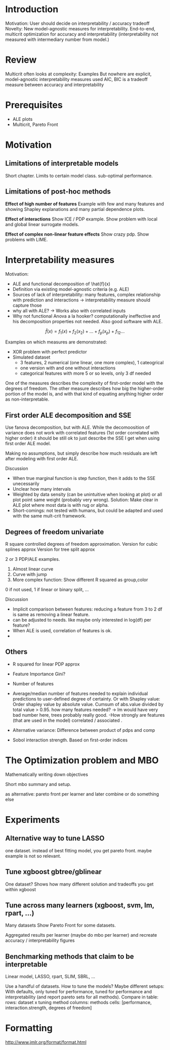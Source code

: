 # Introduction
Motivation: User should decide on interpretability  / accuracy tradeoff
Novelty: New model-agnostic measures for interpretability. End-to-end, multicrit optimization for accuracy and interpretability (interpretability not measured with intermediary number from model.)

# Review

Multicrit often looks at complexity: Examples
But nowhere are explicit, model-agnostic interpretability measures used
AIC, BIC is a tradeoff measure between accuracy and interpretability

# Prerequisites

- ALE plots
- Multicrit, Pareto Front

# Motivation

## Limitations of interpretable models
Short chapter. Limits to certain model class. sub-optimal performance.

## Limitations of post-hoc methods

**Effect of high number of features**
Example with few and many features and showing Shapley explanations and many partial dependence plots.

**Effect of interactions**
Show ICE / PDP example.
Show problem with local and global linear surrogate models.

**Effect of complex non-linear feature effects**
Show crazy pdp.
Show problems with LIME.

# Interpretability measures


Motivation: 
- ALE and functional decomposition of \hat{f}(x)
- Definition via existing model-agnostic criteria (e.g. ALE)
- Sources of lack of interpretability: many features, complex relationship with prediction and interactions -> interpretability measure should capture those
- why all with ALE? -> Works also with correlated inputs
- Why not functional Anova a la hooker? computationally ineffective and his decomposition properties not needed. Also good software with ALE.

$$\hat{f}(x) = f_1(x) + f_2(x_2) + \ldots + f_p(x_p) + f_{12} ...$$

Examples on which measures are demonstrated:
- XOR problem with perfect predictor
- Simulated dataset
  - 3 features, 2 numerical (one linear, one more complex), 1 cateogrical
  - one version with and one without interactions
  - categorical features with more 5 or so levels, only 3 df needed

One of the measures describes the complexity of first-order model with the degrees of freedom. 
The other measure describes how big the higher-order portion of the model is, and with that kind of equating anything higher order as non-interpretable.

## First order ALE decomposition and SSE

Use fanova decomposition, but with ALE.
While the decomoosition of variance does not work with correlated features (1st order correlated with higher order) it should be still ok to just describe the SSE I get when using first order ALE model.

Making no assumptions, but simply describe how much residuals are left after modeling with first order ALE.

Discussion
- When true marginal function is step function, then it adds to the SSE unecessarily
- Unclear how many intervals
- Weighted by data sensity (can be unintuitive when looking at plot) or all plot point same weight (probably very wrong). Solution: Make clear in ALE plot where most data is with rug or alpha.
- Short-comings: not tested with humans, but could be adapted and used with the same mult-crit framework. 



## Degrees of freedom univariate

R square controlled degrees of freedom approximation.
Version for cubic splines approx
Version for tree split approx

2 or 3 PDP/ALE examples.
1. Almost linear curve
2. Curve with jump
3. More complex function: Show different R squared as group,color

0 if not used, 1 if linear or binary split, ...

Discussion 
- Implicit comparison between features: reducing a feature from 3 to 2 df is same as removing a linear feature. 
- can be adjusted to needs. like maybe only interested in log(df) per feature?
- When ALE is used, correlation of features is ok.
- 


## Others

- R squared for linear PDP approx
- Feature Importance Gini?
- Number of features
- Average/median number of features needed to explain individual predictions to user-defined degree of certainty. Or with Shapley value: Order shapley value by absolute value. Cumsum of abs.value divided by total value > 0.95. how many features needed? -> lm would have very bad number here, trees probably really good.
-How strongly are features (that are used in the model) correlated / associated .
- Alternative variance: Difference between product of pdps and comp

- Sobol interaction strength. Based on first-order indices

# The Optimization problem and MBO
Mathematically writing down objectives

Short mbo summary and setup.

as alternative: pareto front per learner and later combine or do something else

# Experiments

## Alternative way to tune LASSO
one dataset.
instead of best fitting model, you get pareto front.
maybe example is not so relevant.

## Tune xgboost gbtree/gblinear
One dataset?
Shows how many different solution and tradeoffs you get within xgboost

## Tune across many learners (xgboost, svm, lm, rpart, ...)
Many datasets
Show Pareto Front for some datasets.

Aggregated results per learner (maybe do mbo per learner) and recreate accuracy / interpretability figures


## Benchmarking methods that claim to be interpretable

Linear model, LASSO, rpart, SLIM, SBRL, ...

Use a handful of datasets.
How to tune the models? Maybe different setups: With defaults, only tuned for performance, tuned for performance and interpretability (and report pareto sets for all methods).
Compare in table:
  rows: dataset x tuning method
  columns: methods
  cells: [performance, interaction.strength, degrees of freedom]


# Formatting
http://www.jmlr.org/format/format.html


